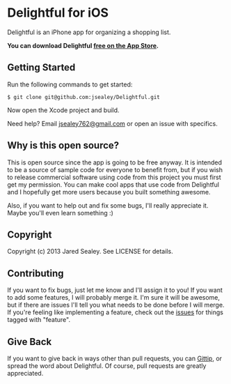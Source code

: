 # Delightful for iOS

Delightful is an iPhone app for organizing a shopping list.

**You can download Delightful <a href="https://itunes.apple.com/us/app/delightful/id601120352?ls=1&mt=8#" target="_blank">free on the App Store</a>.**

## Getting Started

Run the following commands to get started:

    $ git clone git@github.com:jsealey/Delightful.git

Now open the Xcode project and build.

Need help? Email <jsealey762@gmail.com> or open an issue with specifics.


## Why is this open source?

This is open source since the app is going to be free anyway. It is intended to be a source of sample code for everyone to benefit from, but if you wish to release commercial software using code from this project you must first get my permission. You can make cool apps that use code from Delightful and I hopefully get more users because you built something awesome.

Also, if you want to help out and fix some bugs, I'll really appreciate it. Maybe you'll even learn something :)


## Copyright

Copyright (c) 2013 Jared Sealey. See LICENSE for details.

## Contributing

If you want to fix bugs, just let me know and I'll assign it to you! If you want to add some features, I will probably merge it. I'm sure it will be awesome, but if there are issues I'll tell you what needs to be done before I will merge. If you're feeling like implementing a feature, check out the [issues](https://github.com/jsealey/Delightful/issues) for things tagged with "feature".


## Give Back

If you want to give back in ways other than pull requests, you can  [Gittip](https://www.gittip.com/jsealey/), or spread the word about Delightful. Of course, pull requests are greatly appreciated.
